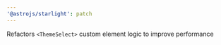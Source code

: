 ```yaml
---
'@astrojs/starlight': patch
---
```


Refactors `<ThemeSelect>` custom element logic to improve performance